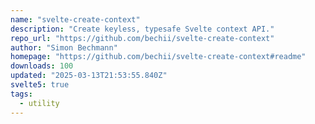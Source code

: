 ```yaml
---
name: "svelte-create-context"
description: "Create keyless, typesafe Svelte context API."
repo_url: "https://github.com/bechii/svelte-create-context"
author: "Simon Bechmann"
homepage: "https://github.com/bechii/svelte-create-context#readme"
downloads: 100
updated: "2025-03-13T21:53:55.840Z"
svelte5: true
tags: 
  - utility
---
```

